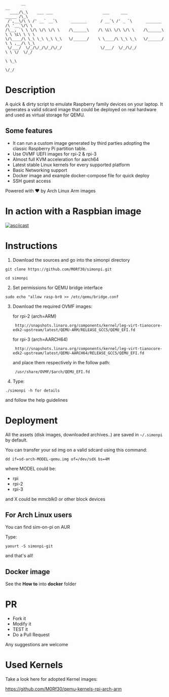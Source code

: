 
           __                                                                        __
      ____/\_\    ___ ___                      ___     ___                    _____ /\_\
     /',__\/\ \ /' __` __`\      _______      / __`\ /' _ `\      _______    /\ '__`\/\ \
    /\__, `\ \ \/\ \/\ \/\ \    /\______\    /\ \L\ \/\ \/\ \    /\______\   \ \ \L\ \ \ \
    \/\____/\ \_\ \_\ \_\ \_\   \/______/    \ \____/\ \_\ \_\   \/______/    \ \ ,__/\ \_\
     \/___/  \/_/\/_/\/_/\/_/                 \/___/  \/_/\/_/                 \ \ \/  \/_/
                                                                                \ \_\
                                                                                 \/_/




# Description
A quick & dirty script to emulate Raspberry family devices on your laptop.
It generates a valid sdcard image that could be deployed on real hardware and used as virtual storage for QEMU.

## Some features
* It can run a custom image generated by third parties adopting the classic Raspberry Pi partition table. 
* Use OVMF UEFI images for rpi-2 & rpi-3
* Almost full KVM acceleration for aarch64
* Latest stable Linux kernels for every supported platform
* Basic Networking support 
* Docker image and example docker-compose file for quick deploy
* SSH guest access

Powered with :heart: by Arch Linux Arm images

# In action with a Raspbian image
[![asciicast](https://asciinema.org/a/EdrHT8X04hIJx4VOUKTgl1RJE.png)](https://asciinema.org/a/EdrHT8X04hIJx4VOUKTgl1RJE)

# Instructions
1. Download the sources and go into the simonpi directory
 
```git clone https://github.com/M0Rf30/simonpi.git```

```cd simonpi```

2. Set permissions for QEMU bridge interface
  
```sudo echo "allow rasp-br0 >> /etc/qemu/bridge.conf```

3. Download the required OVMF images:
    
    for rpi-2 (arch=ARM)

        http://snapshots.linaro.org/components/kernel/leg-virt-tianocore-edk2-upstream/latest/QEMU-ARM/RELEASE_GCC5/QEMU_EFI.fd

    for rpi-3 (arch=AARCH64)

        http://snapshots.linaro.org/components/kernel/leg-virt-tianocore-edk2-upstream/latest/QEMU-AARCH64/RELEASE_GCC5/QEMU_EFI.fd

    and place them respectively in the follow path:
    
        /usr/share/OVMF/$arch/QEMU_EFI.fd

4. Type:

```./simonpi -h for details```
    
and follow the help guidelines

# Deployment
All the assets (disk images, downloaded archives..) are saved in 
```~/.simonpi``` by default.

You can transfer your sd img on a valid sdcard using this command:

```dd if=sd-arch-MODEL-qemu.img of=/dev/sdX bs=4M```

where MODEL could be:
* rpi
* rpi-2
* rpi-3

and X could be mmcblk0 or other block devices

## For Arch Linux users
You can find sim-on-pi on AUR

Type:

```yaourt -S simonpi-git```

and that's all!

## Docker image
See the **How to** into **docker** folder

# PR
* Fork it 
* Modify it
* TEST it
* Do a Pull Request

Any suggestions are welcome

# Used Kernels
Take a look here for adopted Kernel images:

https://github.com/M0Rf30/qemu-kernels-rpi-arch-arm
